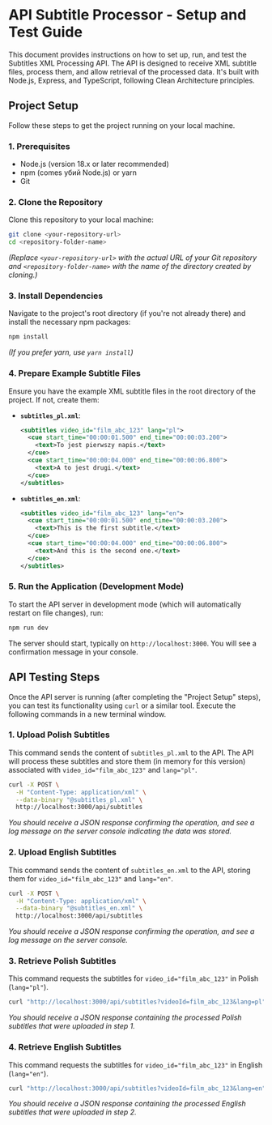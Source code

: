 # API Subtitle Processor - Setup and Test Guide

This document provides instructions on how to set up, run, and test the Subtitles XML Processing API. The API is designed to receive XML subtitle files, process them, and allow retrieval of the processed data. It's built with Node.js, Express, and TypeScript, following Clean Architecture principles.

## Project Setup

Follow these steps to get the project running on your local machine.

### 1. Prerequisites

- Node.js (version 18.x or later recommended)
- npm (comes убий Node.js) or yarn
- Git

### 2. Clone the Repository

Clone this repository to your local machine:

```bash
git clone <your-repository-url>
cd <repository-folder-name>
```

_(Replace `<your-repository-url>` with the actual URL of your Git repository and `<repository-folder-name>` with the name of the directory created by cloning.)_

### 3. Install Dependencies

Navigate to the project's root directory (if you're not already there) and install the necessary npm packages:

```bash
npm install
```

_(If you prefer yarn, use `yarn install`)_

### 4. Prepare Example Subtitle Files

Ensure you have the example XML subtitle files in the root directory of the project. If not, create them:

- **`subtitles_pl.xml`**:

  ```xml
  <subtitles video_id="film_abc_123" lang="pl">
    <cue start_time="00:00:01.500" end_time="00:00:03.200">
      <text>To jest pierwszy napis.</text>
    </cue>
    <cue start_time="00:00:04.000" end_time="00:00:06.800">
      <text>A to jest drugi.</text>
    </cue>
  </subtitles>
  ```

- **`subtitles_en.xml`**:
  ```xml
  <subtitles video_id="film_abc_123" lang="en">
    <cue start_time="00:00:01.500" end_time="00:00:03.200">
      <text>This is the first subtitle.</text>
    </cue>
    <cue start_time="00:00:04.000" end_time="00:00:06.800">
      <text>And this is the second one.</text>
    </cue>
  </subtitles>
  ```

### 5. Run the Application (Development Mode)

To start the API server in development mode (which will automatically restart on file changes), run:

```bash
npm run dev
```

The server should start, typically on `http://localhost:3000`. You will see a confirmation message in your console.

## API Testing Steps

Once the API server is running (after completing the "Project Setup" steps), you can test its functionality using `curl` or a similar tool. Execute the following commands in a new terminal window.

### 1. Upload Polish Subtitles

This command sends the content of `subtitles_pl.xml` to the API. The API will process these subtitles and store them (in memory for this version) associated with `video_id="film_abc_123"` and `lang="pl"`.

```bash
curl -X POST \
  -H "Content-Type: application/xml" \
  --data-binary "@subtitles_pl.xml" \
  http://localhost:3000/api/subtitles
```

_You should receive a JSON response confirming the operation, and see a log message on the server console indicating the data was stored._

### 2. Upload English Subtitles

This command sends the content of `subtitles_en.xml` to the API, storing them for `video_id="film_abc_123"` and `lang="en"`.

```bash
curl -X POST \
  -H "Content-Type: application/xml" \
  --data-binary "@subtitles_en.xml" \
  http://localhost:3000/api/subtitles
```

_You should receive a JSON response confirming the operation, and see a log message on the server console._

### 3. Retrieve Polish Subtitles

This command requests the subtitles for `video_id="film_abc_123"` in Polish (`lang="pl"`).

```bash
curl "http://localhost:3000/api/subtitles?videoId=film_abc_123&lang=pl"
```

_You should receive a JSON response containing the processed Polish subtitles that were uploaded in step 1._

### 4. Retrieve English Subtitles

This command requests the subtitles for `video_id="film_abc_123"` in English (`lang="en"`).

```bash
curl "http://localhost:3000/api/subtitles?videoId=film_abc_123&lang=en"
```

_You should receive a JSON response containing the processed English subtitles that were uploaded in step 2._
